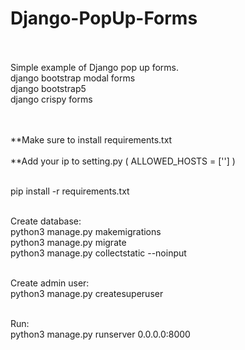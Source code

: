 # Django-PopUp-Forms<br><br>

Simple example of Django pop up forms.<br>
django bootstrap modal forms<br>
django bootstrap5<br>
django crispy forms<br><br><br>

**Make sure to install requirements.txt<br><br>
**Add your ip to setting.py ( ALLOWED_HOSTS = [''] ) <br><br>

pip install -r requirements.txt<br><br>

Create database: <br>
python3 manage.py makemigrations<br>
python3 manage.py migrate<br>
python3 manage.py collectstatic --noinput<br><br>

Create admin user: <br>
python3 manage.py createsuperuser<br><br>


Run:<br>
python3 manage.py runserver 0.0.0.0:8000<br><br>

<br>
